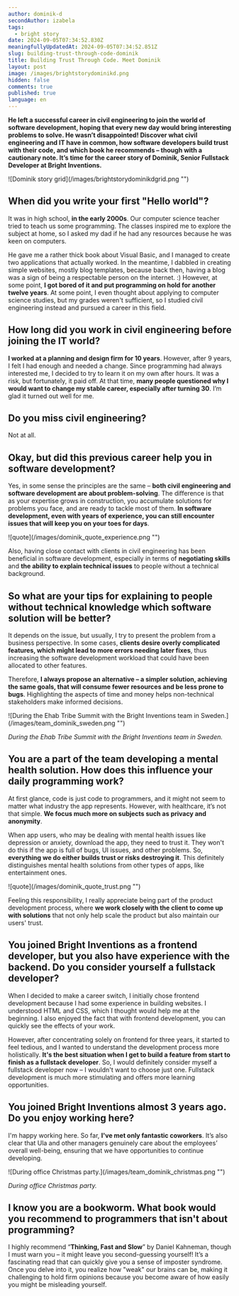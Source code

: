 ```yaml
---
author: dominik-d
secondAuthor: izabela
tags:
  - bright story
date: 2024-09-05T07:34:52.830Z
meaningfullyUpdatedAt: 2024-09-05T07:34:52.851Z
slug: building-trust-through-code-dominik
title: Building Trust Through Code. Meet Dominik
layout: post
image: /images/brightstorydominikd.png
hidden: false
comments: true
published: true
language: en
---
```

**He left a successful career in civil engineering to join the world of software development, hoping that every new day would bring interesting problems to solve. He wasn’t disappointed! Discover what civil engineering and IT have in common, how software developers build trust with their code, and which book he recommends – though with a cautionary note. It’s time for the career story of Dominik, Senior Fullstack Developer at Bright Inventions.**

<div className="image">![Dominik story grid](/images/brightstorydominikdgrid.png "")</div>

## When did you write your first "Hello world"?

It was in high school, **in the early 2000s**. Our computer science teacher tried to teach us some programming. The classes inspired me to explore the subject at home, so I asked my dad if he had any resources because he was keen on computers. 

He gave me a rather thick book about Visual Basic, and I managed to create two applications that actually worked. In the meantime, I dabbled in creating simple websites, mostly blog templates, because back then, having a blog was a sign of being a respectable person on the internet. :) However, at some point, **I got bored of it and put programming on hold for another twelve years**. At some point, I even thought about applying to computer science studies, but my grades weren't sufficient, so I studied civil engineering instead and pursued a career in this field.

## How long did you work in civil engineering before joining the IT world?

**I worked at a planning and design firm for 10 years**. However, after 9 years, I felt I had enough and needed a change. Since programming had always interested me, I decided to try to learn it on my own after hours. It was a risk, but fortunately, it paid off. At that time, **many people questioned why I would want to change my stable career, especially after turning 30**. I’m glad it turned out well for me.

## Do you miss civil engineering?

Not at all.

## Okay, but did this previous career help you in software development?

Yes, in some sense the principles are the same – **both civil engineering and software development are about problem-solving**. The difference is that as your expertise grows in construction, you accumulate solutions for problems you face, and are ready to tackle most of them. **In software development, even with years of experience, you can still encounter issues that will keep you on your toes for days**.

<div className="image">![quote](/images/dominik_quote_experience.png "")</div>

Also, having close contact with clients in civil engineering has been beneficial in software development, especially in terms of **negotiating skills** and **the ability to explain technical issues** to people without a technical background.

## So what are your tips for explaining to people without technical knowledge which software solution will be better?

It depends on the issue, but usually, I try to present the problem from a business perspective. In some cases, **clients desire overly complicated features, which might lead to more errors needing later fixes**, thus increasing the software development workload that could have been allocated to other features. 

Therefore, **I always propose an alternative – a simpler solution, achieving the same goals, that will consume fewer resources and be less prone to bugs**. Highlighting the aspects of time and money helps non-technical stakeholders make informed decisions.

<div className="image">![During the Ehab Tribe Summit with the Bright Inventions team in Sweden.](/images/team_dominik_sweden.png "")</div>

*During the Ehab Tribe Summit with the Bright Inventions team in Sweden.*

## You are a part of the team developing a mental health solution. How does this influence your daily programming work?

At first glance, code is just code to programmers, and it might not seem to matter what industry the app represents. However, with healthcare, it’s not that simple. **We focus much more on subjects such as privacy and anonymity**. 

When app users, who may be dealing with mental health issues like depression or anxiety, download the app, they need to trust it. They won't do this if the app is full of bugs, UI issues, and other problems. So, **everything we do either builds trust or risks destroying it**. This definitely distinguishes mental health solutions from other types of apps, like entertainment ones. 

<div className="image">![quote](/images/dominik_quote_trust.png "")</div>

Feeling this responsibility, I really appreciate being part of the product development process, where **we work closely with the client to come up with solutions** that not only help scale the product but also maintain our users' trust.

## You joined Bright Inventions as a frontend developer, but you also have experience with the backend. Do you consider yourself a fullstack developer?

When I decided to make a career switch, I initially chose frontend development because I had some experience in building websites. I understood HTML and CSS, which I thought would help me at the beginning. I also enjoyed the fact that with frontend development, you can quickly see the effects of your work. 

However, after concentrating solely on frontend for three years, it started to feel tedious, and I wanted to understand the development process more holistically. **It's the best situation when I get to build a feature from start to finish as a fullstack developer**. So, I would definitely consider myself a fullstack developer now – I wouldn't want to choose just one. Fullstack development is much more stimulating and offers more learning opportunities.

## You joined Bright Inventions almost 3 years ago. Do you enjoy working here?

I'm happy working here. So far, **I've met only fantastic coworkers**. It’s also clear that Ula and other managers genuinely care about the employees’ overall well-being, ensuring that we have opportunities to continue developing.

<div className="image">![During office Christmas party.](/images/team_dominik_christmas.png "")</div>

*During office Christmas party.*

## I know you are a bookworm. What book would you recommend to programmers that isn't about programming?

I highly recommend “**Thinking, Fast and Slow**” by Daniel Kahneman, though I must warn you – it might leave you second-guessing yourself! It’s a fascinating read that can quickly give you a sense of imposter syndrome. Once you delve into it, you realize how "weak" our brains can be, making it challenging to hold firm opinions because you become aware of how easily you might be misleading yourself.